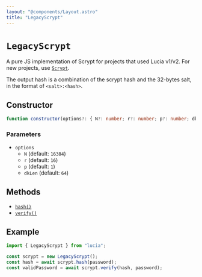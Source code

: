```yaml
---
layout: "@components/Layout.astro"
title: "LegacyScrypt"
---
```


# `LegacyScrypt`

A pure JS implementation of Scrypt for projects that used Lucia v1/v2. For new projects, use [`Scrypt`]().

The output hash is a combination of the scrypt hash and the 32-bytes salt, in the format of `<salt>:<hash>`.

## Constructor

```ts
function constructor(options?: { N?: number; r?: number; p?: number; dkLen?: number }): this;
```

### Parameters

- `options`
  - `N` (default: `16384`)
  - `r` (default: `16`)
  - `p` (default: `1`)
  - `dkLen` (default: `64`)

## Methods

- [`hash()`](/reference/main/LegacyScrypt/hash)
- [`verify()`](/reference/main/LegacyScrypt/verify)

## Example

```ts
import { LegacyScrypt } from "lucia";

const scrypt = new LegacyScrypt();
const hash = await scrypt.hash(password);
const validPassword = await scrypt.verify(hash, password);
```
